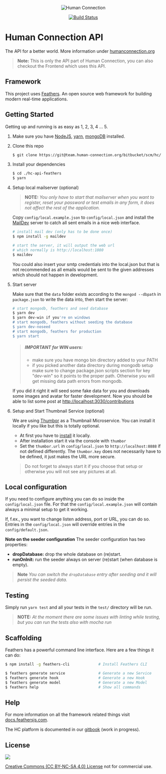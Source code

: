 <p align="center">
  <img align="center" src="https://human-connection.org/wp-content/uploads/2017/11/human-connection-logo.svg" alt="Human Connection" />
</p>


<p align="center">
  <a href="https://travis-ci.org/HumanConnection/HC-API"><img src="https://img.shields.io/travis/HumanConnection/HC-API/master.svg" alt="Build Status"></a>
</p>

# Human Connection API

The API for a better world. More information under [humanconnection.org](https://humanconnection.org)

> **Note:** This is only the API part of Human Connection, you can also checkout the Frontend which uses this API.

## Framework

This project uses [Feathers](http://feathersjs.com). An open source web framework for building modern real-time applications.

## Getting Started

Getting up and running is as easy as 1, 2, 3, 4 ... 5.

1. Make sure you have [NodeJS](https://nodejs.org/), [yarn](https://yarnpkg.com), [mongoDB](https://www.mongodb.com/download-center#community) installed.

2. Clone this repo
   ``` bash
   $ git clone https://git@team.human-connection.org/bitbucket/scm/hc/hc-api-feathers.git
   ```

3. Install your dependencies
   ``` bash
   $ cd ./hc-api-feathers
   $ yarn
   ```

4. Setup local mailserver (optional)
   
   >  **NOTE:** 
   >  *You only have to start that mailserver when you want to register, reset your password or test emails in any form, it
   >  does not affect the rest of the application.*
        
   Copy `config/local.example.json` to `config/local.json` and install the [MailDev](https://github.com/djfarrelly/MailDev)
   server to catch all sent emails in a nice web interface.
    
   ``` bash
   # install mail dev (only has to be done once)
   $ npm install -g maildev
   
   # start the server, it will output the web url 
   # which normally is http://localhost:1080
   $ maildev
   ```
   
   You could also insert your smtp credentials into the local.json but that is not recommended as all emails would be sent
   to the given addresses which should not happen in development.
   
5. Start server

   Make sure that the `data` folder exists according to the `mongod --dbpath` in `package.json` to write the data into, then start the server:
   ``` bash
   # start mongodb, feathers and seed database
   $ yarn dev
   $ yarn dev-win if you're on windows
   # start mongodb, feathers without seeding the database
   $ yarn dev-noseed
   # start mongodb, feathers for production
   $ yarn start
   ```

   > ##### IMPORTANT for WIN users: 
   > - make sure you have mongo bin directory added to your PATH
   > - if you picked another data directory during mongodb setup make sure 
   > to change package.json scripts section for key "dev-win" so it points to
   > the proper path. Otherwise you will get missing data path errors from mongodb.
   
   If you did it right it will seed some fake data for you and downloads some images and avatar for faster development.
   Now you should be able to list some post at [http://localhost:3030/contributions](http://localhost:3030/contributions)

6. Setup and Start Thumbnail Service (optional)

   We are using [Thumbor](https://github.com/thumbor/thumbor) as a Thumbnail Microservice.
   You can install it locally if you like but this is totally optional.
   
   - At first you have to [install](http://thumbor.readthedocs.io/en/latest/installing.html) it locally.
   - After installation start it via the console with `thumbor`
   - Set the `thumbor.url` in `config/local.json` to `http://localhost:8888` if not defined differently. The `thumbor.key` does not necessarily have to be defined, it just makes the URL more secure.
   
   > Do not forget to always start it if you choose that setup or otherwise you will not see any pictures at all.

## Local configuration

If you need to configure anything you can do so inside the `config/local.json` file. For that the `config/local.example.json` will contain always a minimal setup to get it working.

If, f.ex., you want to change listen address, port or URL, you can do so. Entries in the `config/local.json` will override entries in the `config/default.json`.

**Note on the seeder configuration**
The seeder configuration has two properties:
- **dropDatabase:** drop the whole database on (re)start.
- **runOnInit:** run the seeder always on server (re)start (when database is empty).

> **Note** *You can switch the `dropDatabase` entry after seeding and it will persist the seeded data.* 

## Testing

Simply run `yarn test` and all your tests in the `test/` directory will be run.

> **NOTE:** 
> *At the moment there are some issues with linting while testing, but you can run the tests also with mocha run*

## Scaffolding

Feathers has a powerful command line interface. Here are a few things it can do:

``` bash
$ npm install -g feathers-cli             # Install Feathers CLI

$ feathers generate service               # Generate a new Service
$ feathers generate hook                  # Generate a new Hook
$ feathers generate model                 # Generate a new Model
$ feathers help                           # Show all commands
```

## Help

For more information on all the framework related things visit [docs.feathersjs.com](http://docs.feathersjs.com).

The HC platform is documented in our [gitbook](https://humanconnection.gitbooks.io) (work in progress).

## License 

<a href="https://creativecommons.org/licenses/by-nc-sa/4.0/"><img src="https://licensebuttons.net/l/by-nc-sa/4.0/88x31.png"/></a>

[Creative Commons (CC BY-NC-SA 4.0) License](https://creativecommons.org/licenses/by-nc-sa/4.0/) not for commercial use. 
